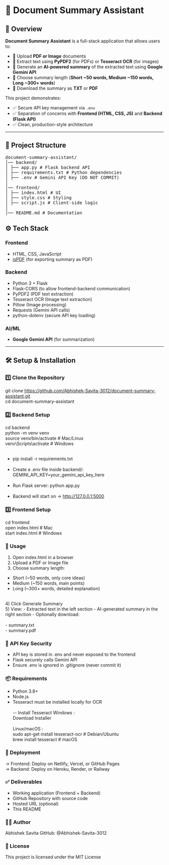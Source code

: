 # 📄 Document Summary Assistant

## 🚀 Overview
**Document Summary Assistant** is a full-stack application that allows users to:

- 📂 Upload **PDF or Image** documents  
- 🔎 Extract text using **PyPDF2** (for PDFs) or **Tesseract OCR** (for images)  
- 🤖 Generate an **AI-powered summary** of the extracted text using **Google Gemini API**  
- 📏 Choose summary length (**Short ~50 words, Medium ~150 words, Long ~300+ words**)  
- 💾 Download the summary as **TXT** or **PDF**  

This project demonstrates:

- ✅ Secure API key management via `.env`  
- ✅ Separation of concerns with **Frontend (HTML, CSS, JS)** and **Backend (Flask API)**  
- ✅ Clean, production-style architecture  

---

## 📂 Project Structure
<pre>
document-summary-assistant/
│── backend/
│ ├── app.py # Flask backend API
│ ├── requirements.txt # Python dependencies
│ ├── .env # Gemini API Key (DO NOT COMMIT)
│
│── frontend/
│ ├── index.html # UI
│ ├── style.css # Styling
│ ├── script.js # Client-side logic
│
│── README.md # Documentation
</pre>

## ⚙️ Tech Stack

### Frontend
- HTML, CSS, JavaScript  
- [jsPDF](https://github.com/parallax/jsPDF) (for exporting summary as PDF)  

### Backend
- Python 3 + Flask  
- Flask-CORS (to allow frontend-backend communication)  
- PyPDF2 (PDF text extraction)  
- Tesseract OCR (Image text extraction)  
- Pillow (Image processing)  
- Requests (Gemini API calls)  
- python-dotenv (secure API key loading)  

### AI/ML
- **Google Gemini API** (for summarization)  

---

## 🛠️ Setup & Installation

### 1️⃣ Clone the Repository

git clone https://github.com/Abhishek-Savita-3012/document-summary-assistant.git <br>
cd document-summary-assistant<br>

### 2️⃣ Backend Setup

cd backend <br>
python -m venv venv <br>
source venv/bin/activate   # Mac/Linux <br>
venv\Scripts\activate      # Windows <br>
<br>
- pip install -r requirements.txt
<br><br>
- Create a .env file inside backend/: <br>
GEMINI_API_KEY=your_gemini_api_key_here
<br><br>
- Run Flask server:
python app.py
<br><br>
- Backend will start on → http://127.0.0.1:5000

### 3️⃣ Frontend Setup

cd frontend <br>
open index.html   # Mac <br>
start index.html  # Windows <br>

### 📖 Usage

1) Open index.html in a browser
2) Upload a PDF or Image file
3) Choose summary length:

- Short (~50 words, only core ideas)
- Medium (~150 words, main points)
- Long (~300+ words, detailed explanation)
<br>
4) Click Generate Summary
<br>
5) View:
- Extracted text in the left section
- AI-generated summary in the right section
- Optionally download: <br><br>
    - summary.txt <br>
    - summary.pdf <br>

### 🔐 API Key Security

- API key is stored in .env and never exposed to the frontend
- Flask securely calls Gemini API
- Ensure .env is ignored in .gitignore (never commit it)

### 📦 Requirements

- Python 3.8+
- Node.js
- Tesseract must be installed locally for OCR
<br><br>
-- Install Tesseract
Windows : <br>
Download Installer
<br><br>
Linux/macOS : <br>
sudo apt-get install tesseract-ocr  # Debian/Ubuntu <br>
brew install tesseract              # macOS <br>

### 🚀 Deployment

-> Frontend: Deploy on Netlify, Vercel, or GitHub Pages
<br>
-> Backend: Deploy on Heroku, Render, or Railway

### ✅ Deliverables

- Working application (Frontend + Backend)
- GitHub Repository with source code
- Hosted URL (optional)
- This README

### 🙋‍♂️ Author
Abhishek Savita
GitHub: @Abhishek-Savita-3012

### 📄 License
This project is licensed under the MIT License

